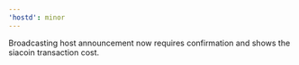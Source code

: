 ```yaml
---
'hostd': minor
---
```


Broadcasting host announcement now requires confirmation and shows the siacoin transaction cost.
